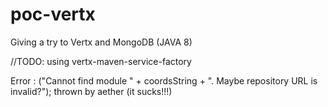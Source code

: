 # poc-vertx
Giving a try to Vertx and MongoDB (JAVA 8)

//TODO: using vertx-maven-service-factory


Error : ("Cannot find module " + coordsString + ". Maybe repository URL is invalid?"); thrown by aether (it sucks!!!)
